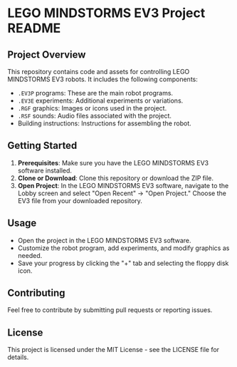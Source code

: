 # LEGO MINDSTORMS EV3 Project README

## Project Overview
This repository contains code and assets for controlling LEGO MINDSTORMS EV3 robots. It includes the following components:

- `.EV3P` programs: These are the main robot programs.
- `.EV3E` experiments: Additional experiments or variations.
- `.RGF` graphics: Images or icons used in the project.
- `.RSF` sounds: Audio files associated with the project.
- Building instructions: Instructions for assembling the robot.

## Getting Started
1. **Prerequisites**: Make sure you have the LEGO MINDSTORMS EV3 software installed.
2. **Clone or Download**: Clone this repository or download the ZIP file.
3. **Open Project**: In the LEGO MINDSTORMS EV3 software, navigate to the Lobby screen and select "Open Recent" → "Open Project." Choose the EV3 file from your downloaded repository.

## Usage
- Open the project in the LEGO MINDSTORMS EV3 software.
- Customize the robot program, add experiments, and modify graphics as needed.
- Save your progress by clicking the "+" tab and selecting the floppy disk icon.

## Contributing
Feel free to contribute by submitting pull requests or reporting issues.

## License
This project is licensed under the MIT License - see the LICENSE file for details.

